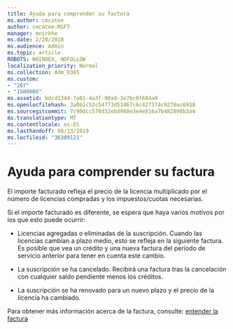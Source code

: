 ```yaml
---
title: Ayuda para comprender su factura
ms.author: cmcatee
author: cmcatee-MSFT
manager: mnirkhe
ms.date: 2/20/2018
ms.audience: Admin
ms.topic: article
ROBOTS: NOINDEX, NOFOLLOW
localization_priority: Normal
ms.collection: Adm_O365
ms.custom:
- "267"
- "1500005"
ms.assetid: bdcd1344-7a01-4a3f-90ad-3e7bc0f684a9
ms.openlocfilehash: 3a0b1c52c54773d51467c6c427374c9270ac6938
ms.sourcegitcommit: 7c90dcc570d32ebd968e3e4e816a7b482890b3a4
ms.translationtype: MT
ms.contentlocale: es-ES
ms.lasthandoff: 08/13/2019
ms.locfileid: "36389121"
---
```

# <a name="help-understanding-your-bill"></a>Ayuda para comprender su factura

El importe facturado refleja el precio de la licencia multiplicado por el número de licencias compradas y los impuestos/cuotas necesarias.
  
Si el importe facturado es diferente, se espera que haya varios motivos por los que esto puede ocurrir:
  
- Licencias agregadas o eliminadas de la suscripción. Cuando las licencias cambian a plazo medio, esto se refleja en la siguiente factura. Es posible que vea un crédito y una nueva factura del período de servicio anterior para tener en cuenta este cambio.

- La suscripción se ha cancelado. Recibirá una factura tras la cancelación con cualquier saldo pendiente menos los créditos.

- La suscripción se ha renovado para un nuevo plazo y el precio de la licencia ha cambiado.

Para obtener más información acerca de la factura, consulte: [entender la factura](https://docs.microsoft.com/en-us/office365/admin/subscriptions-and-billing/understand-your-invoice)